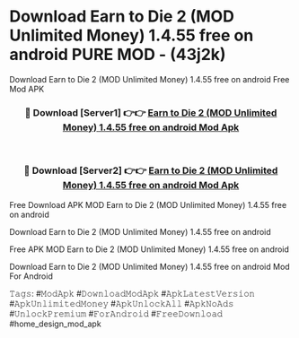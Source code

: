 # Download Earn to Die 2 (MOD Unlimited Money) 1.4.55 free on android PURE MOD - (43j2k)
Download Earn to Die 2 (MOD Unlimited Money) 1.4.55 free on android Free Mod APK

<div align="center">
<h3>🔴 Download [Server1] 👉👉 <a href="https://apk-comot.site?title=Earn_to_Die_2_(MOD_Unlimited_Money)_1.4.55_free_on_android">Earn to Die 2 (MOD Unlimited Money) 1.4.55 free on android Mod Apk</a></h3><br>

<h3>🔴 Download [Server2] 👉👉 <a href="https://apk-comot.site?title=Earn_to_Die_2_(MOD_Unlimited_Money)_1.4.55_free_on_android">Earn to Die 2 (MOD Unlimited Money) 1.4.55 free on android Mod Apk</a></h3>
</div>


Free Download APK MOD Earn to Die 2 (MOD Unlimited Money) 1.4.55 free on android

Download Earn to Die 2 (MOD Unlimited Money) 1.4.55 free on android 

Free APK MOD Earn to Die 2 (MOD Unlimited Money) 1.4.55 free on android 

Download Earn to Die 2 (MOD Unlimited Money) 1.4.55 free on android Mod For Android

𝚃𝚊𝚐𝚜: #𝙼𝚘𝚍𝙰𝚙𝚔 #𝙳𝚘𝚠𝚗𝚕𝚘𝚊𝚍𝙼𝚘𝚍𝙰𝚙𝚔 #𝙰𝚙𝚔𝙻𝚊𝚝𝚎𝚜𝚝𝚅𝚎𝚛𝚜𝚒𝚘𝚗 #𝙰𝚙𝚔𝚄𝚗𝚕𝚒𝚖𝚒𝚝𝚎𝚍𝙼𝚘𝚗𝚎𝚢 #𝙰𝚙𝚔𝚄𝚗𝚕𝚘𝚌𝚔𝙰𝚕𝚕 #𝙰𝚙𝚔𝙽𝚘𝙰𝚍𝚜 #𝚄𝚗𝚕𝚘𝚌𝚔𝙿𝚛𝚎𝚖𝚒𝚞𝚖 #𝙵𝚘𝚛𝙰𝚗𝚍𝚛𝚘𝚒𝚍 #𝙵𝚛𝚎𝚎𝙳𝚘𝚠𝚗𝚕𝚘𝚊𝚍 #home_design_mod_apk